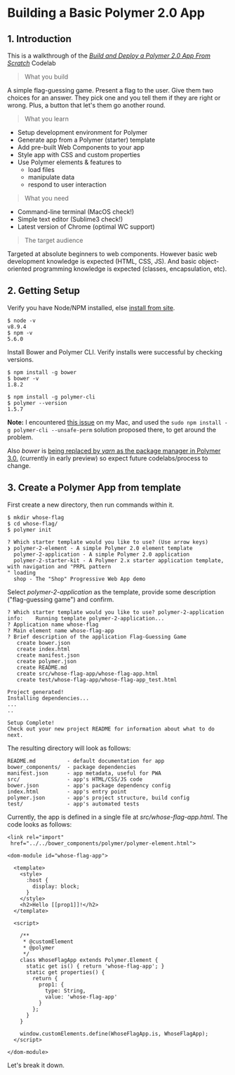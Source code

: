 # Building a Basic Polymer 2.0 App


## 1. Introduction 

This is a walkthrough of the [_Build and Deploy a Polymer 2.0 App From Scratch_](https://codelabs.developers.google.com/codelabs/whose-flag/index.html) Codelab

> What you build

A simple flag-guessing game. Present a flag to the user. Give them two choices for an answer. They pick one and you tell them if they are right or wrong. Plus, a button that let's them go another round.

> What you learn

 * Setup development environment for Polymer
 * Generate app from a Polymer (starter) template
 * Add pre-built Web Components to your app
 * Style app with CSS and custom properties
 * Use Polymer elements & features to 
    - load files
    - manipulate data
    - respond to user interaction

> What you need
 
 * Command-line terminal (MacOS check!)
 * Simple text editor (Sublime3 check!)
 * Latest version of Chrome (optimal WC support)

> The target audience

Targeted at absolute beginners to web components. However basic web development knowledge is expected (HTML, CSS, JS). And basic object-oriented programming knowledge is expected (classes, encapsulation, etc). 

## 2. Getting Setup

Verify you have Node/NPM installed, else [install from site](https://nodejs.org/en/).

```
$ node -v
v8.9.4
$ npm -v
5.6.0
```

Install Bower and Polymer CLI. Verify installs were successful by checking versions.

```
$ npm install -g bower
$ bower -v
1.8.2

$ npm install -g polymer-cli
$ polymer --version
1.5.7
```

**Note:**
I encountered [this issue](https://github.com/Polymer/polymer-cli/issues/836) on my Mac, and used the ```sudo npm install -g polymer-cli --unsafe-perm``` solution proposed there, to get around the problem.

Also _bower_ is [being replaced by _yarn_ as the package manager in Polymer 3.0.](https://www.polymer-project.org/blog/2017-08-23-hands-on-30-preview) (currently in early preview) so expect future codelabs/process to change.


## 3. Create a Polymer App from template

First create a new directory, then run commands within it.

```
$ mkdir whose-flag
$ cd whose-flag/
$ polymer init

? Which starter template would you like to use? (Use arrow keys)
❯ polymer-2-element - A simple Polymer 2.0 element template 
  polymer-2-application - A simple Polymer 2.0 application 
  polymer-2-starter-kit - A Polymer 2.x starter application template, with navigation and "PRPL pattern
" loading 
  shop - The "Shop" Progressive Web App demo 
```

Select _polymer-2-application_ as the template, provide some description ("flag-guessing game") and confirm. 

```
? Which starter template would you like to use? polymer-2-application
info:    Running template polymer-2-application...
? Application name whose-flag
? Main element name whose-flag-app
? Brief description of the application Flag-Guessing Game
   create bower.json
   create index.html
   create manifest.json
   create polymer.json
   create README.md
   create src/whose-flag-app/whose-flag-app.html
   create test/whose-flag-app/whose-flag-app_test.html

Project generated!
Installing dependencies...
...
..

Setup Complete!
Check out your new project README for information about what to do next.
```

The resulting directory will look as follows:

```
README.md          - default documentation for app
bower_components/  - package dependencies    
manifest.json      - app metadata, useful for PWA
src/               - app's HTML/CSS/JS code
bower.json         - app's package dependency config
index.html         - app's entry point
polymer.json       - app's project structure, build config
test/              - app's automated tests

```

Currently, the app is defined in a single file at _src/whose-flag-app.html_. The code looks as follows:

```
<link rel="import" 
 href="../../bower_components/polymer/polymer-element.html">

<dom-module id="whose-flag-app">

  <template>
    <style>
      :host {
        display: block;
      }
    </style>
    <h2>Hello [[prop1]]!</h2>
  </template>

  <script>

    /**
     * @customElement
     * @polymer
     */
    class WhoseFlagApp extends Polymer.Element {
      static get is() { return 'whose-flag-app'; }
      static get properties() {
        return {
          prop1: {
            type: String,
            value: 'whose-flag-app'
          }
        };
      }
    }

    window.customElements.define(WhoseFlagApp.is, WhoseFlagApp);
  </script>

</dom-module>

```

Let's break it down.
